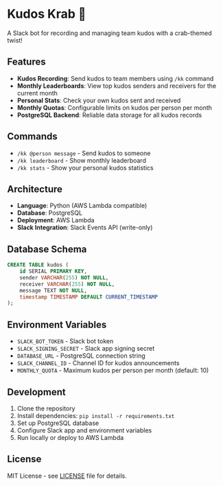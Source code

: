 # Kudos Krab 🦀

A Slack bot for recording and managing team kudos with a crab-themed twist!

## Features

- **Kudos Recording**: Send kudos to team members using `/kk` command
- **Monthly Leaderboards**: View top kudos senders and receivers for the current month
- **Personal Stats**: Check your own kudos sent and received
- **Monthly Quotas**: Configurable limits on kudos per person per month
- **PostgreSQL Backend**: Reliable data storage for all kudos records

## Commands

- `/kk @person message` - Send kudos to someone
- `/kk leaderboard` - Show monthly leaderboard
- `/kk stats` - Show your personal kudos statistics

## Architecture

- **Language**: Python (AWS Lambda compatible)
- **Database**: PostgreSQL
- **Deployment**: AWS Lambda
- **Slack Integration**: Slack Events API (write-only)

## Database Schema

```sql
CREATE TABLE kudos (
    id SERIAL PRIMARY KEY,
    sender VARCHAR(255) NOT NULL,
    receiver VARCHAR(255) NOT NULL,
    message TEXT NOT NULL,
    timestamp TIMESTAMP DEFAULT CURRENT_TIMESTAMP
);
```

## Environment Variables

- `SLACK_BOT_TOKEN` - Slack bot token
- `SLACK_SIGNING_SECRET` - Slack app signing secret
- `DATABASE_URL` - PostgreSQL connection string
- `SLACK_CHANNEL_ID` - Channel ID for kudos announcements
- `MONTHLY_QUOTA` - Maximum kudos per person per month (default: 10)

## Development

1. Clone the repository
2. Install dependencies: `pip install -r requirements.txt`
3. Set up PostgreSQL database
4. Configure Slack app and environment variables
5. Run locally or deploy to AWS Lambda

## License

MIT License - see [LICENSE](LICENSE) file for details. 